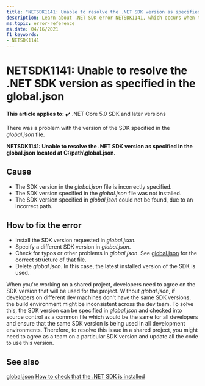 ```yaml
---
title: "NETSDK1141: Unable to resolve the .NET SDK version as specified in the global.json"
description: Learn about .NET SDK error NETSDK1141, which occurs when the SDK version could not be resolved in global.json.
ms.topic: error-reference
ms.date: 04/16/2021
f1_keywords:
- NETSDK1141
---
```

# NETSDK1141: Unable to resolve the .NET SDK version as specified in the global.json

**This article applies to:** ✔️ .NET Core 5.0 SDK and later versions

There was a problem with the version of the SDK specified in the *global.json* file.

**NETSDK1141: Unable to resolve the .NET SDK version as specified in the global.json located at C:\path\global.json.**

## Cause

* The SDK version in the *global.json* file is incorrectly specified.
* The SDK version specified in the *global.json* file was not installed.
* The SDK version specified in *global.json* could not be found, due to an incorrect path.

## How to fix the error

* Install the SDK version requested in *global.json*.
* Specify a different SDK version in *global.json*.
* Check for typos or other problems in *global.json*. See [global.json](../global-json.md) for the correct structure of that file.
* Delete *global.json*. In this case, the latest installed version of the SDK is used.

When you're working on a shared project, developers need to agree on the SDK version that will be used for the project. Without *global.json*, if developers on different dev machines don't have the same SDK versions, the build environment might be inconsistent across the dev team. To solve this, the SDK version can be specified in *global.json* and checked into source control as a common file which would be the same for all developers and ensure that the same SDK version is being used in all development environments. Therefore, to resolve this issue in a shared project, you might need to agree as a team on a particular SDK version and update all the code to use this version.

## See also

[global.json](../global-json.md)
[How to check that the .NET SDK is installed](../../install/how-to-detect-installed-versions.md#check-sdk-versions)
